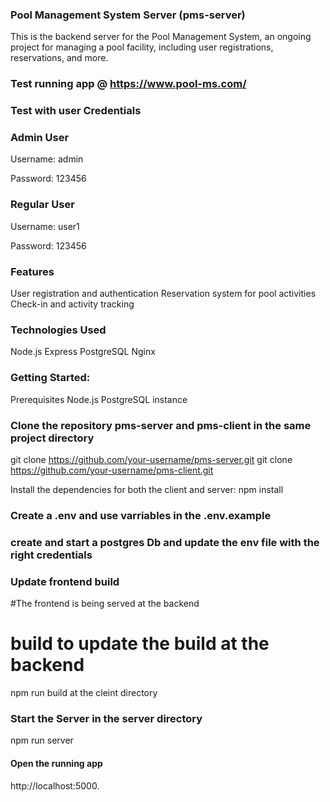 ### Pool Management System Server (pms-server)
This is the backend server for the Pool Management System, an ongoing project for managing a pool facility, including user registrations, reservations, and more.

### Test running app @ https://www.pool-ms.com/
### Test with user Credentials
### Admin User
Username: admin

Password: 123456

### Regular User
Username: user1

Password: 123456


### Features
User registration and authentication
Reservation system for pool activities
Check-in and activity tracking


### Technologies Used
Node.js
Express
PostgreSQL
Nginx


### Getting Started:
Prerequisites
Node.js
PostgreSQL instance

### Clone the repository pms-server and pms-client in the same project directory 
git clone https://github.com/your-username/pms-server.git
git clone https://github.com/your-username/pms-client.git

Install the dependencies for both the client and server:
npm install


### Create a .env and use varriables in the .env.example


### create and start a  postgres Db and update the env file with the right credentials


### Update frontend build 
#The frontend is being served at the backend
# build to update the build at the backend
npm run build at the cleint directory

### Start the Server in the server directory
npm run server

#### Open the running app
http://localhost:5000.


